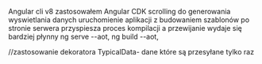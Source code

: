 Angular cli v8
zastosowałem Angular CDK scrolling do generowania wyswietlania danych
uruchomienie aplikacji z budowaniem szablonów po stronie serwera przyspiesza proces kompilacji a przewijanie wydaje się bardziej płynny
 ng serve  --aot, ng build  --aot,

 //zastosowanie dekoratora TypicalData- dane które są przesyłane tylko raz
